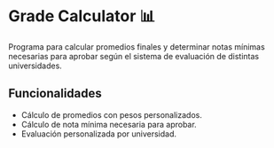 # Grade Calculator 📊

Programa para calcular promedios finales y determinar notas mínimas necesarias para aprobar según el sistema de evaluación de distintas universidades.

## Funcionalidades
- Cálculo de promedios con pesos personalizados.
- Cálculo de nota mínima necesaria para aprobar.
- Evaluación personalizada por universidad.